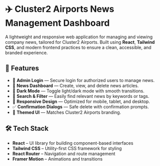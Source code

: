 # ✈️ Cluster2 Airports News Management Dashboard

A lightweight and responsive web application for managing and viewing company news, tailored for Cluster2 Airports. Built using **React**, **Tailwind CSS**, and modern frontend practices to ensure a clean, accessible, and branded experience.

## 🧱 Features

- 🔐 **Admin Login** — Secure login for authorized users to manage news.
- 📰 **News Dashboard** — Create, view, and delete news articles.
- 🌙 **Dark Mode** — Toggle light/dark mode with smooth transitions.
- 🔎 **Search & Filter** — Easily find relevant news by keywords or tags.
- 📱 **Responsive Design** — Optimized for mobile, tablet, and desktop.
- ✅ **Confirmation Dialogs** — Safe delete with confirmation prompts.
- 🎨 **Themed UI** — Matches Cluster2 Airports branding.

## 🛠️ Tech Stack

- **React** – UI library for building component-based interfaces
- **Tailwind CSS** – Utility-first CSS framework for styling
- **React Router** – Navigation and route management
- **Framer Motion** – Animations and transitions


